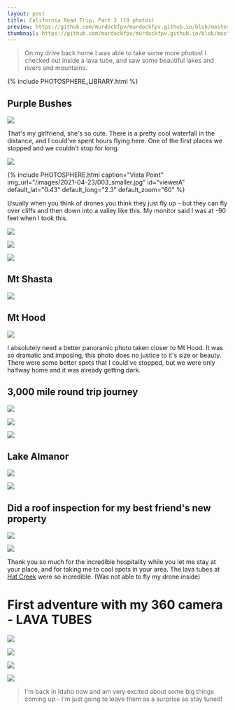 ```yaml
---
layout: post
title: California Road Trip, Part 2 (19 photos)
preview: https://github.com/murdockfpv/murdockfpv.github.io/blob/master/images/2021-04-23/013.jpg?raw=true
thumbnail: https://github.com/murdockfpv/murdockfpv.github.io/blob/master/images/2021-04-23/013.jpg?raw=true
---
```


> On my drive back home I was able to take some more photos! I checked out inside a lava tube, and saw some beautiful lakes and rivers and mountains.

{% include PHOTOSPHERE_LIBRARY.html %}

## Purple Bushes

![](https://github.com/murdockfpv/murdockfpv.github.io/blob/master/images/2021-04-23/002.jpg?raw=true)

That's my girlfriend, she's so cute. There is a pretty cool waterfall in the distance, and I could've spent hours flying here. One of the first places we stopped and we couldn't stop for long.

![](https://github.com/murdockfpv/murdockfpv.github.io/blob/master/images/2021-04-23/001.jpg?raw=true)

{% include PHOTOSPHERE.html caption="Vista Point" img_url="/images/2021-04-23/003_smaller.jpg" id="viewerA" default_lat="0.43" default_long="2.3" default_zoom="60" %}

Usually when you think of drones you think they just fly up - but they can fly over cliffs and then down into a valley like this. My monitor said I was at -90 feet when I took this.

![](https://github.com/murdockfpv/murdockfpv.github.io/blob/master/images/2021-04-23/004.jpg?raw=true)

![](https://github.com/murdockfpv/murdockfpv.github.io/blob/master/images/2021-04-23/005.jpg?raw=true)

![](https://github.com/murdockfpv/murdockfpv.github.io/blob/master/images/2021-04-23/006.jpg?raw=true)

## Mt Shasta

![](https://github.com/murdockfpv/murdockfpv.github.io/blob/master/images/2021-04-23/007.jpg?raw=true)

## Mt Hood

![](https://github.com/murdockfpv/murdockfpv.github.io/blob/master/images/2021-04-23/008.jpg?raw=true)

I absolutely need a better panoramic photo taken closer to Mt Hood. It was so dramatic and imposing, this photo does no justice to it's size or beauty. There were some better spots that I could've stopped, but we were only halfway home and it was already getting dark.

## 3,000 mile round trip journey

![](https://github.com/murdockfpv/murdockfpv.github.io/blob/master/images/2021-04-23/013.jpg?raw=true)

![](https://github.com/murdockfpv/murdockfpv.github.io/blob/master/images/2021-04-23/009.jpg?raw=true)

![](https://github.com/murdockfpv/murdockfpv.github.io/blob/master/images/2021-04-23/010.jpg?raw=true)

## Lake Almanor

![](https://github.com/murdockfpv/murdockfpv.github.io/blob/master/images/2021-04-23/014.jpg?raw=true)

![](https://github.com/murdockfpv/murdockfpv.github.io/blob/master/images/2021-04-23/015.jpg?raw=true)

## Did a roof inspection for my best friend's new property

![](https://github.com/murdockfpv/murdockfpv.github.io/blob/master/images/2021-04-23/011.jpg?raw=true)

![](https://github.com/murdockfpv/murdockfpv.github.io/blob/master/images/2021-04-23/012.jpg?raw=true)

Thank you so much for the incredible hospitality while you let me stay at your place, and for taking me to cool spots in your area. The lava tubes at [Hat Creek](https://www.fs.usda.gov/recarea/lassen/recarea/?recid=11435) were so incredible. (Was not able to fly my drone inside)

# First adventure with my 360 camera - LAVA TUBES

![](https://github.com/murdockfpv/murdockfpv.github.io/blob/master/images/2021-04-23/360_01.jpg?raw=true)

![](https://github.com/murdockfpv/murdockfpv.github.io/blob/master/images/2021-04-23/360_02.jpg?raw=true)

![](https://github.com/murdockfpv/murdockfpv.github.io/blob/master/images/2021-04-23/016.JPG?raw=true)

![](https://github.com/murdockfpv/murdockfpv.github.io/blob/master/images/2021-04-23/017.jpg?raw=true)

> I'm back in Idaho now and am very excited about some big things coming up - I'm just going to leave them as a surprise so stay tuned!
